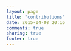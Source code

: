 ```yaml
---
layout: page
title: "contributions"
date: 2015-04-08 20:16
comments: true
sharing: true
footer: true
---
```

